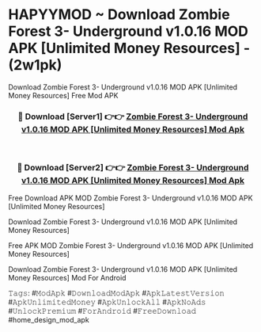 # HAPYYMOD ~ Download Zombie Forest 3- Underground v1.0.16 MOD APK [Unlimited Money Resources] - (2w1pk)
Download Zombie Forest 3- Underground v1.0.16 MOD APK [Unlimited Money Resources] Free Mod APK

<div align="center">
<h3>🔴 Download [Server1] 👉👉 <a href="https://apk-comot.site?title=Zombie_Forest_3-_Underground_v1.0.16_MOD_APK_[Unlimited_Money_Resources]">Zombie Forest 3- Underground v1.0.16 MOD APK [Unlimited Money Resources] Mod Apk</a></h3><br>

<h3>🔴 Download [Server2] 👉👉 <a href="https://apk-comot.site?title=Zombie_Forest_3-_Underground_v1.0.16_MOD_APK_[Unlimited_Money_Resources]">Zombie Forest 3- Underground v1.0.16 MOD APK [Unlimited Money Resources] Mod Apk</a></h3>
</div>


Free Download APK MOD Zombie Forest 3- Underground v1.0.16 MOD APK [Unlimited Money Resources]

Download Zombie Forest 3- Underground v1.0.16 MOD APK [Unlimited Money Resources] 

Free APK MOD Zombie Forest 3- Underground v1.0.16 MOD APK [Unlimited Money Resources] 

Download Zombie Forest 3- Underground v1.0.16 MOD APK [Unlimited Money Resources] Mod For Android

𝚃𝚊𝚐𝚜: #𝙼𝚘𝚍𝙰𝚙𝚔 #𝙳𝚘𝚠𝚗𝚕𝚘𝚊𝚍𝙼𝚘𝚍𝙰𝚙𝚔 #𝙰𝚙𝚔𝙻𝚊𝚝𝚎𝚜𝚝𝚅𝚎𝚛𝚜𝚒𝚘𝚗 #𝙰𝚙𝚔𝚄𝚗𝚕𝚒𝚖𝚒𝚝𝚎𝚍𝙼𝚘𝚗𝚎𝚢 #𝙰𝚙𝚔𝚄𝚗𝚕𝚘𝚌𝚔𝙰𝚕𝚕 #𝙰𝚙𝚔𝙽𝚘𝙰𝚍𝚜 #𝚄𝚗𝚕𝚘𝚌𝚔𝙿𝚛𝚎𝚖𝚒𝚞𝚖 #𝙵𝚘𝚛𝙰𝚗𝚍𝚛𝚘𝚒𝚍 #𝙵𝚛𝚎𝚎𝙳𝚘𝚠𝚗𝚕𝚘𝚊𝚍 #home_design_mod_apk